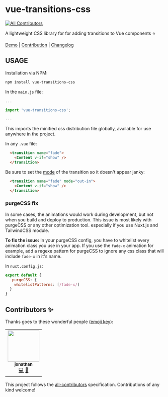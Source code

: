 # vue-transitions-css
<!-- ALL-CONTRIBUTORS-BADGE:START - Do not remove or modify this section -->
[![All Contributors](https://img.shields.io/badge/all_contributors-1-orange.svg?style=flat-square)](#contributors-)
<!-- ALL-CONTRIBUTORS-BADGE:END -->
A lightweight CSS library for for adding transitions to Vue components :star:

[Demo](https://vue-transitions-css.netlify.app/) | [Contribution](./CONTRIBUTION.md) | [Changelog](./CHANGELOG.md)

## USAGE
Installation via NPM:
```bash
npm install vue-transitions-css
```
In the `main.js` file:
```js
...

import 'vue-transitions-css';

...
```
This imports the minified css distribution file globally, available for use anywhere in the project.

In any `.vue` file:
```html
  <transition name="fade">
    <Content v-if="show" />
  </transition>
```
Be sure to set the [mode](https://vuejs.org/v2/guide/transitions.html#Transition-Modes) of the transition so it doesn't appear janky:
```html
  <transition name="fade" mode="out-in">
    <Content v-if="show" />
  </transition>
```

### purgeCSS fix
In some cases, the animations would work during development, but not when you build and deploy to production. This issue is most likely with purgeCSS or any other optimization tool. especially if you use Nuxt.js and TailwindCSS module.

**To fix the issue:**
In your purgeCSS config, you have to whitelist every animation class you use in your app. If you use the `fade-x` animation for example, add a regexe pattern for purgeCSS to ignore any css class that will include `fade-x` in it's name.

in `nuxt.config.js`: 

```js
export default {
   purgeCSS: {
    whitelistPatterns: [/fade-x/]
  }
}

```

## Contributors ✨

Thanks goes to these wonderful people ([emoji key](https://allcontributors.org/docs/en/emoji-key)):

<!-- ALL-CONTRIBUTORS-LIST:START - Do not remove or modify this section -->
<!-- prettier-ignore-start -->
<!-- markdownlint-disable -->
<table>
  <tr>
    <td align="center"><a href="https://github.com/bemijonathan"><img src="https://avatars3.githubusercontent.com/u/34762800?v=4" width="100px;" alt=""/><br /><sub><b>jonathan</b></sub></a><br /><a href="https://github.com/Edmund1645/vue-transitions-css/commits?author=bemijonathan" title="Code">💻</a> <a href="#maintenance-bemijonathan" title="Maintenance">🚧</a></td>
  </tr>
</table>

<!-- markdownlint-enable -->
<!-- prettier-ignore-end -->
<!-- ALL-CONTRIBUTORS-LIST:END -->

This project follows the [all-contributors](https://github.com/all-contributors/all-contributors) specification. Contributions of any kind welcome!

